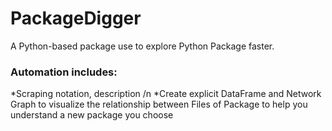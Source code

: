 # PackageDigger
A Python-based package use to explore Python Package faster. 
### Automation includes:
*Scraping notation, description /n
*Create explicit DataFrame and Network Graph to visualize the relationship between Files of Package to help you understand a new package you choose
